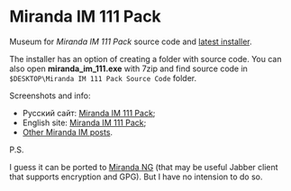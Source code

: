 # Miranda IM 111 Pack

Museum for _Miranda IM 111 Pack_ source code and [latest installer](miranda_im_111.exe).

The installer has an option of creating a folder with source code. You can also open **miranda_im_111.exe** with 7zip and find source code in `$DESKTOP\Miranda IM 111 Pack Source Code` folder.

Screenshots and info:

* Русский сайт: [Miranda IM 111 Pack](http://miranda-im-111.tumblr.com);
* English site: [Miranda IM 111 Pack](http://miranda-im-111-pack.tumblr.com);
* [Other Miranda IM posts](http://kiwi0fruit.tumblr.com/tagged/miranda).

P.S.

I guess it can be ported to [Miranda NG](https://github.com/miranda-ng) (that may be useful Jabber client that supports encryption and GPG). But I have no intension to do so.
